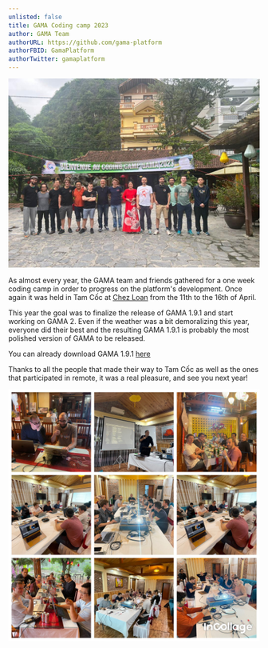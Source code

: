 ```yaml
---
unlisted: false
title: GAMA Coding camp 2023
author: GAMA Team
authorURL: https://github.com/gama-platform
authorFBID: GamaPlatform
authorTwitter: gamaplatform
---
```


![CodingCamp](/img/coding_camp_serious_2023.jpeg)

As almost every year, the GAMA team and friends gathered for a one week coding camp in order to progress on the platform's development.
Once again it was held in Tam Cốc at [Chez Loan](https://lejournaldeloan.com) from the 11th to the 16th of April.

This year the goal was to finalize the release of GAMA 1.9.1 and start working on GAMA 2.
Even if the weather was a bit demoralizing this year, everyone did their best and the resulting GAMA 1.9.1 is probably the most polished version of GAMA to be released.

You can already download GAMA 1.9.1 [here](https://gama-platform.org/download)

Thanks to all the people that made their way to Tam Cốc as well as the ones that participated in remote, it was a real pleasure, and see you next year!


![Collage](/img/coding_camp_collage_2023.jpeg)

